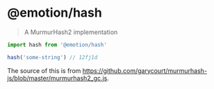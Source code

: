 # @emotion/hash

> A MurmurHash2 implementation

```jsx
import hash from '@emotion/hash'

hash('some-string') // 12fj1d
```

The source of this is from https://github.com/garycourt/murmurhash-js/blob/master/murmurhash2_gc.js.
